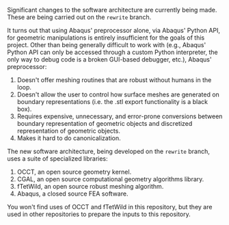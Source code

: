 Significant changes to the software architecture are currently being made. These
are being carried out on the `rewrite` branch. 

It turns out that using Abaqus' preprocessor alone, via Abaqus' Python API, for
geometric manipulations is entirely insufficient for the goals of this project.
Other than being generally difficult to work with (e.g., Abaqus' Python API can
only be accessed through a custom Python interpreter, the only way to debug code
is a broken GUI-based debugger, etc.), Abaqus' preprocessor:
1. Doesn't offer meshing routines that are robust without humans in the
   loop.
2. Doesn't allow the user to control how surface meshes are generated on
   boundary representations (i.e. the .stl export functionality is a black
   box).
3. Requires expensive, unnecessary, and error-prone conversions between boundary
   representation of geometric objects and discretized representation of
   geometric objects.
4. Makes it hard to do canonicalization. 

The new software architecture, being developed on the `rewrite` branch, uses a
suite of specialized libraries:
1. OCCT, an open source geometry kernel.
2. CGAL, an open source computational geometry algorithms library.
3. fTetWild, an open source robust meshing algorithm.
4. Abaqus, a closed source FEA software. 

You won't find uses of OCCT and fTetWild in this repository, but they are used
in other repositories to prepare the inputs to this repository.
